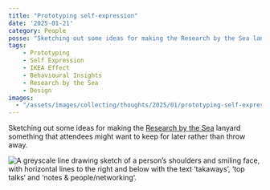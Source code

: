 ```yaml
---
title: "Prototyping self-expression"
date: '2025-01-21'
category: People
posse: "Sketching out some ideas for making the Research by the Sea lanyard something that attendees might want to keep for later rather than throw away."
tags:
    - Prototyping
    - Self Expression
    - IKEA Effect
    - Behavioural Insights
    - Research by the Sea
    - Design
images:
  - "/assets/images/collecting/thoughts/2025/01/prototyping-self-expression.jpg"
---
```


Sketching out some ideas for making the [Research by the Sea](https://researchbythesea.com/) lanyard something that attendees might want to keep for later rather than throw away.

![A greyscale line drawing sketch of a person’s shoulders and smiling face, with horizontal lines to the right and below with the text ‘takaways’, ‘top talks‘ and ‘notes & people/networking‘.](/assets/images/collecting/thoughts/2025/01/prototyping-self-expression.jpg)